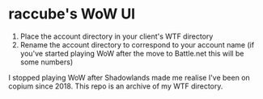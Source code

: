 # raccube's WoW UI

1. Place the account directory in your client's WTF directory
2. Rename the account directory to correspond to your account name (if you've started playing WoW after the move to Battle.net this will be some numbers)


I stopped playing WoW after Shadowlands made me realise I've been on copium since 2018. This repo is an archive of my WTF directory.
